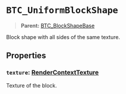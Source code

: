 # `BTC_UniformBlockShape`
> **Parent:** [BTC_BlockShapeBase](BTC_BlockShapeBase.md)<br>

Block shape with all sides of the same texture.
## Properties
### `texture`: [RenderContextTexture](../../../core/RenderContextTexture.md)

Texture of the block.
